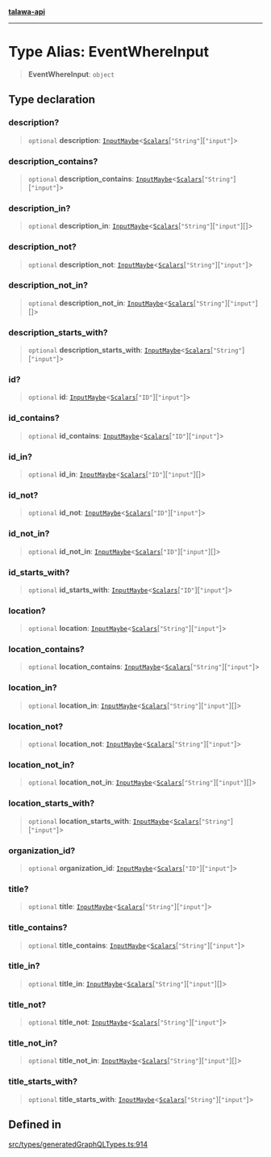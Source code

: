 [**talawa-api**](../../../README.md)

***

# Type Alias: EventWhereInput

> **EventWhereInput**: `object`

## Type declaration

### description?

> `optional` **description**: [`InputMaybe`](InputMaybe.md)\<[`Scalars`](Scalars.md)\[`"String"`\]\[`"input"`\]\>

### description\_contains?

> `optional` **description\_contains**: [`InputMaybe`](InputMaybe.md)\<[`Scalars`](Scalars.md)\[`"String"`\]\[`"input"`\]\>

### description\_in?

> `optional` **description\_in**: [`InputMaybe`](InputMaybe.md)\<[`Scalars`](Scalars.md)\[`"String"`\]\[`"input"`\][]\>

### description\_not?

> `optional` **description\_not**: [`InputMaybe`](InputMaybe.md)\<[`Scalars`](Scalars.md)\[`"String"`\]\[`"input"`\]\>

### description\_not\_in?

> `optional` **description\_not\_in**: [`InputMaybe`](InputMaybe.md)\<[`Scalars`](Scalars.md)\[`"String"`\]\[`"input"`\][]\>

### description\_starts\_with?

> `optional` **description\_starts\_with**: [`InputMaybe`](InputMaybe.md)\<[`Scalars`](Scalars.md)\[`"String"`\]\[`"input"`\]\>

### id?

> `optional` **id**: [`InputMaybe`](InputMaybe.md)\<[`Scalars`](Scalars.md)\[`"ID"`\]\[`"input"`\]\>

### id\_contains?

> `optional` **id\_contains**: [`InputMaybe`](InputMaybe.md)\<[`Scalars`](Scalars.md)\[`"ID"`\]\[`"input"`\]\>

### id\_in?

> `optional` **id\_in**: [`InputMaybe`](InputMaybe.md)\<[`Scalars`](Scalars.md)\[`"ID"`\]\[`"input"`\][]\>

### id\_not?

> `optional` **id\_not**: [`InputMaybe`](InputMaybe.md)\<[`Scalars`](Scalars.md)\[`"ID"`\]\[`"input"`\]\>

### id\_not\_in?

> `optional` **id\_not\_in**: [`InputMaybe`](InputMaybe.md)\<[`Scalars`](Scalars.md)\[`"ID"`\]\[`"input"`\][]\>

### id\_starts\_with?

> `optional` **id\_starts\_with**: [`InputMaybe`](InputMaybe.md)\<[`Scalars`](Scalars.md)\[`"ID"`\]\[`"input"`\]\>

### location?

> `optional` **location**: [`InputMaybe`](InputMaybe.md)\<[`Scalars`](Scalars.md)\[`"String"`\]\[`"input"`\]\>

### location\_contains?

> `optional` **location\_contains**: [`InputMaybe`](InputMaybe.md)\<[`Scalars`](Scalars.md)\[`"String"`\]\[`"input"`\]\>

### location\_in?

> `optional` **location\_in**: [`InputMaybe`](InputMaybe.md)\<[`Scalars`](Scalars.md)\[`"String"`\]\[`"input"`\][]\>

### location\_not?

> `optional` **location\_not**: [`InputMaybe`](InputMaybe.md)\<[`Scalars`](Scalars.md)\[`"String"`\]\[`"input"`\]\>

### location\_not\_in?

> `optional` **location\_not\_in**: [`InputMaybe`](InputMaybe.md)\<[`Scalars`](Scalars.md)\[`"String"`\]\[`"input"`\][]\>

### location\_starts\_with?

> `optional` **location\_starts\_with**: [`InputMaybe`](InputMaybe.md)\<[`Scalars`](Scalars.md)\[`"String"`\]\[`"input"`\]\>

### organization\_id?

> `optional` **organization\_id**: [`InputMaybe`](InputMaybe.md)\<[`Scalars`](Scalars.md)\[`"ID"`\]\[`"input"`\]\>

### title?

> `optional` **title**: [`InputMaybe`](InputMaybe.md)\<[`Scalars`](Scalars.md)\[`"String"`\]\[`"input"`\]\>

### title\_contains?

> `optional` **title\_contains**: [`InputMaybe`](InputMaybe.md)\<[`Scalars`](Scalars.md)\[`"String"`\]\[`"input"`\]\>

### title\_in?

> `optional` **title\_in**: [`InputMaybe`](InputMaybe.md)\<[`Scalars`](Scalars.md)\[`"String"`\]\[`"input"`\][]\>

### title\_not?

> `optional` **title\_not**: [`InputMaybe`](InputMaybe.md)\<[`Scalars`](Scalars.md)\[`"String"`\]\[`"input"`\]\>

### title\_not\_in?

> `optional` **title\_not\_in**: [`InputMaybe`](InputMaybe.md)\<[`Scalars`](Scalars.md)\[`"String"`\]\[`"input"`\][]\>

### title\_starts\_with?

> `optional` **title\_starts\_with**: [`InputMaybe`](InputMaybe.md)\<[`Scalars`](Scalars.md)\[`"String"`\]\[`"input"`\]\>

## Defined in

[src/types/generatedGraphQLTypes.ts:914](https://github.com/Suyash878/talawa-api/blob/e4413cec641a837926071678fed3c7f67234e31e/src/types/generatedGraphQLTypes.ts#L914)
